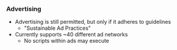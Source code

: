 ### Advertising

* Advertising is still permitted, but only if it adheres to guidelines <!-- .element: class="fragment" -->
	* "Sustainable Ad Practices"
* Currently supports ~40 different ad networks <!-- .element: class="fragment" -->
	* No scripts within ads may execute